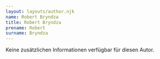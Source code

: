 ```yaml
---
layout: layouts/author.njk
name: Robert Bryndza
title: Robert Bryndza
prename: Robert
surname: Bryndza
---
```

Keine zusätzlichen Informationen verfügbar für diesen Autor.
